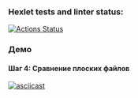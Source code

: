 ### Hexlet tests and linter status:
[![Actions Status](https://github.com/Marcelinka/frontend-project-46/actions/workflows/hexlet-check.yml/badge.svg)](https://github.com/Marcelinka/frontend-project-46/actions)

### Демо

#### Шаг 4: Сравнение плоских файлов

[![asciicast](https://asciinema.org/a/NVT0FOM3bh9nZYynXXu1TfXkG.svg)](https://asciinema.org/a/NVT0FOM3bh9nZYynXXu1TfXkG)